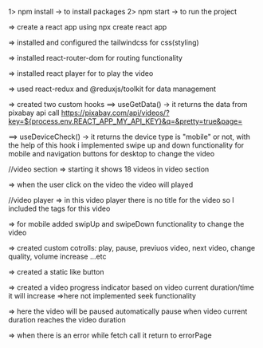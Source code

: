 1> npm install -> to install packages
2> npm start -> to run the project

=> create a react app using npx create react app

=> installed and configured the tailwindcss for css(styling)

=> installed react-router-dom for routing functionality

=> installed react player for to play the video

=> used react-redux and @reduxjs/toolkit for data management

=> created two custom hooks
==> useGetData() -> it returns the data from pixabay api call https://pixabay.com/api/videos/?key=${process.env.REACT_APP_MY_API_KEY}&q=&pretty=true&page=

==> useDeviceCheck() -> it returns the device type is "mobile" or not, with the help of this hook i implemented swipe up and down functionality for mobile and navigation buttons for desktop to change the video

//video section
=> starting it shows 18 videos in video section

=> when the user click on the video the video will played

//video player
=> in this video player there is no title for the video so I included the tags for this video

=> for mobile added swipUp and swipeDown functionality to change the video

=> created custom cotrolls: play, pause, previuos video, next video, change quality, volume increase ...etc

=> created a static like button

=> created a video progress indicator based on video current duration/time it will increase
=>here not implemented seek functionality

=> here the video will be paused automatically pause when video current duration reaches the video duration

=> when there is an error while fetch call it return to errorPage
